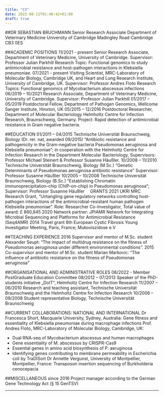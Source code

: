 ```yaml
---
title: "CV"
date: 2022-08-11T01:48:42+01:00
draft: true
---
```


##DR SEBASTIAN BRUCHMANN
Senior Research Associate
Department of Veterinary Medicine
University of Cambridge
Madingley Road
Cambridge CB3 0ES

##ACADEMIC POSITIONS
11/2021 - present	Senior Research Associate, Department of Veterinary Medicine, University of Cambridge. Supervisor: Professor Julian Parkhill
Research Topic: Functional genomics to study antimicrobial resistance and host-pathogen interactions in Klebsiella pneumoniae.
07/2021 - present	Visiting Scientist, MRC-Laboratory of Molecular Biology, Cambridge UK, and Heart and Lung Research Institute, University of Cambridge, UK. Supervisor: Professor Andres Floto
Research Topics: Functional genomics of Mycobacterium abscessus infections
06/2019 – 10/2021	Research Associate, Department of Veterinary Medicine, University of Cambridge. Supervisor: Professor Julian Parkhill
01/2017 – 05/2019	Postdoctoral Fellow, Department of Pathogen Genomics, Wellcome Sanger Institute, Hinxton, UK
05/2015 – 12/2016	Postdoctoral Researcher, Department of Molecular Bacteriology Helmholtz Centre for Infection Research, Braunschweig, Germany. Project: Rapid detection of antimicrobial resistance in Gram negative bacteria.

##EDUCATION
01/2011 – 04/2015	Technische Universität Braunschweig, Biology (Dr. rer. nat, awarded 09/2015)
“Antibiotic resistance and pathogenicity in the Gram-negative bacteria Pseudomonas aeruginosa and Klebsiella pneumoniae”; in cooperation with the Helmholtz Centre for Infection Research in the Department Molecular Bacteriology, Supervisors: Professor Michael Steinert & Professor Susanne Häußler.
10/2008 – 11/2010	Technische Universität Braunschweig, Biology (M.Sc.)
“Genetic Determinants of Pseudomonas aeruginosa antibiotic resistance” Supervisor: Professor Susanne Häußler
10/2005 – 10/2008	Technische Universität Braunschweig, Biology (B.Sc.)
“Establishing Chromatin immunoprecipitation-chip (ChIP-on-chip) in Pseudomonas aeruginosa“; Supervisor: Professor Susanne Häußler 
GRANTS
2021	UKRI MRC Research Grant, “Untangling gene regulatory networks controlling host-pathogen interactions of the antimicrobial-resistant human pathogen Klebsiella pneumoniae”. Role: Researcher Co-Investigator, Total value of award: £ 860,845
2020	Network partner: JPIAMR Network for Integrating Microbial Sequencing and Platforms for Antimicrobial Resistance (Seq4AMR)
2014	Travel grant 8th European Cystic Fibrosis Young Investigator Meeting, Paris, France; Mukoviszidose e.V

##TEACHING EXPERIENCE
2016	Supervisor and mentor of M.Sc. student Alexander Seupt: “The impact of multidrug resistance on the fitness of Pseudomonas aeruginosa under different environmental conditions”.
2015	Co-supervisor and mentor of M.Sc. student Marian Markovic: “The influence of antibiotic resistance on the fitness of Pseudomonas aeruginosa”

##ORGANISATIONAL AND ADMINISTRATIVE ROLES 
06/2022 - 			Member PostGraduate Education Committee
08/2012 – 07/2013	Speaker of the PhD-students initiative „DoIT“, Helmholtz Centre for Infection Research
11/2007 – 06/2010	Research and teaching assistant, Technische Universität Braunschweig and the Helmholtz Centre for Infection Research
10/2006 – 09/2008	Student representative Biology, Technische Universität Braunschweig

##CURRENT COLLABORATIONS: NATIONAL AND INTERNATIONAL
Dr Francesca Short, Macquarie University, Sydney, Australia: Gene fitness and essentiality of Klebsiella pneumoniae during macrophage infections
Prof. Andres Floto, MRC-Laboratory of Molecular Biology, Cambridge, UK:
-	Dual RNA-seq of Mycobacterium abscessus and human macrophages
-	Gene essentiality of M. abscessus by CRISPR-Cas9
-	Essential genes in amino acid biosynthesis of P. aeruginosa
-	Identifying genes contributing to membrane permeability in Escherichia coli by TraDISort
Dr Annette Vergunst, University of Montpellier, Montpellier, France: Transposon insertion sequencing of Burkholderia cenocepacia

##MISCELLANEOUS 
since 2016	Project manager according to the German Gene Technology Act (§ 15 GenTSV) 

---